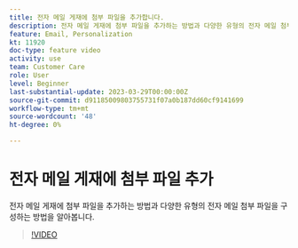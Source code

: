 ```yaml
---
title: 전자 메일 게재에 첨부 파일을 추가합니다.
description: 전자 메일 게재에 첨부 파일을 추가하는 방법과 다양한 유형의 전자 메일 첨부 파일을 구성하는 방법을 알아봅니다.
feature: Email, Personalization
kt: 11920
doc-type: feature video
activity: use
team: Customer Care
role: User
level: Beginner
last-substantial-update: 2023-03-29T00:00:00Z
source-git-commit: d91185009803755731f07a0b187dd60cf9141699
workflow-type: tm+mt
source-wordcount: '48'
ht-degree: 0%

---
```



# 전자 메일 게재에 첨부 파일 추가

전자 메일 게재에 첨부 파일을 추가하는 방법과 다양한 유형의 전자 메일 첨부 파일을 구성하는 방법을 알아봅니다.

>[!VIDEO](https://video.tv.adobe.com/v/3415789?quality=12)
